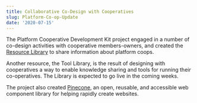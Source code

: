 ```yaml
---
title: Collaborative Co-Design with Cooperatives
slug: Platform-Co-op-Update
date: '2020-07-15'
---
```

The Platform Cooperative Development Kit project engaged in a number of co-design activities with
cooperative members-owners, and created the [Resource Library](https://resources.platform.coop/)
to share information about platform coops.

Another resource, the Tool Library, is the result of designing with cooperatives a way to enable
knowledge sharing and tools for running their co-operatives. The Library is expected to go live
in the coming weeks.

The project also created [Pinecone](https://pinecone.netlify.app/), an open, reusable,
and accessible web component library for helping rapidly create websites.
